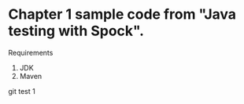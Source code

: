 # Chapter 1 sample code from "Java testing with Spock".

Requirements

1. JDK
2. Maven

git test 1


